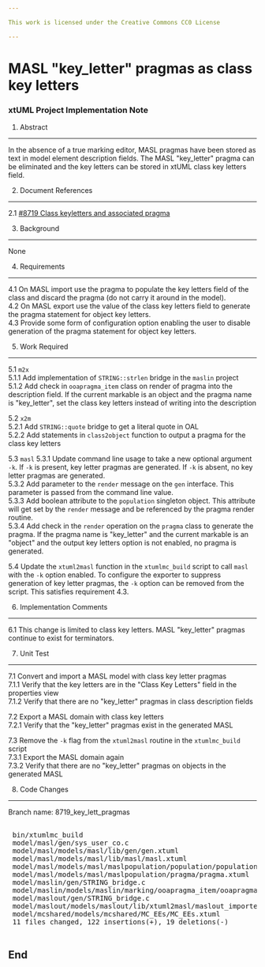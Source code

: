 ```yaml
---

This work is licensed under the Creative Commons CC0 License

---
```


# MASL "key_letter" pragmas as class key letters
### xtUML Project Implementation Note

1. Abstract
-----------
In the absence of a true marking editor, MASL pragmas have been stored as text
in model element description fields. The MASL "key_letter" pragma can be
eliminated and the key letters can be stored in xtUML class key letters field.

2. Document References
----------------------
<a id=2.1></a>2.1 [#8719 Class keyletters and associated pragma](https://support.onefact.net/issues/8719)  

3. Background
-------------
None

4. Requirements
---------------

4.1 On MASL import use the pragma to populate the key letters field of the
class and discard the pragma (do not carry it around in the model).  
4.2 On MASL export use the value of the class key letters field to generate the
pragma statement for object key letters.  
4.3 Provide some form of configuration option enabling the user to disable
generation of the pragma statement for object key letters.  

5. Work Required
----------------
5.1 `m2x`  
5.1.1 Add implementation of `STRING::strlen` bridge in the `maslin` project  
5.1.2 Add check in `ooapragma_item` class on render of pragma into the
description field. If the current markable is an object and the pragma name is
"key_letter", set the class key letters instead of writing into the description  

5.2 `x2m`  
5.2.1 Add `STRING::quote` bridge to get a literal quote in OAL  
5.2.2 Add statements in `class2object` function to output a pragma for the class
key letters  

5.3 `masl`
5.3.1 Update command line usage to take a new optional argument `-k`. If `-k` is
present, key letter pragmas are generated. If `-k` is absent, no key letter
pragmas are generated.  
5.3.2 Add parameter to the `render` message on the `gen` interface. This
parameter is passed from the command line value.  
5.3.3 Add boolean attribute to the `population` singleton object. This attribute
will get set by the `render` message and be referenced by the pragma render
routine.  
5.3.4 Add check in the `render` operation on the `pragma` class to generate the
pragma. If the pragma name is "key_letter" and the current markable is an
"object" and the output key letters option is not enabled, no pragma is
generated.  

5.4 Update the `xtuml2masl` function in the `xtumlmc_build` script to call
`masl` with the `-k` option enabled. To configure the exporter to suppress
generation of key letter pragmas, the `-k` option can be removed from the
script. This satisfies requirement 4.3.

6. Implementation Comments
--------------------------
6.1 This change is limited to class key letters. MASL "key_letter" pragmas
continue to exist for terminators.

7. Unit Test
------------
7.1 Convert and import a MASL model with class key letter pragmas  
7.1.1 Verify that the key letters are in the "Class Key Letters" field in the
properties view  
7.1.2 Verify that there are no "key_letter" pragmas in class description fields  

7.2 Export a MASL domain with class key letters  
7.2.1 Verify that the "key_letter" pragmas exist in the generated MASL  

7.3 Remove the `-k` flag from the `xtuml2masl` routine in the `xtumlmc_build`
script  
7.3.1 Export the MASL domain again  
7.3.2 Verify that there are no "key_letter" pragmas on objects in the generated
MASL  

8. Code Changes
---------------
Branch name: 8719_key_lett_pragmas

<pre>

 bin/xtumlmc_build                                                                   |  2 +-
 model/masl/gen/sys_user_co.c                                                        | 12 ++++++++----
 model/masl/models/masl/lib/gen/gen.xtuml                                            |  9 +++++++++
 model/masl/models/masl/lib/masl/masl.xtuml                                          |  9 ++++++++-
 model/masl/models/masl/maslpopulation/population/population.xtuml                   | 18 ++++++++++++++++++
 model/masl/models/masl/maslpopulation/pragma/pragma.xtuml                           | 33 ++++++++++++++++++++++++---------
 model/maslin/gen/STRING_bridge.c                                                    |  4 +++-
 model/maslin/models/maslin/marking/ooapragma_item/ooapragma_item.xtuml              | 23 ++++++++++++++++++++---
 model/maslout/gen/STRING_bridge.c                                                   | 13 +++++++++++++
 model/maslout/models/maslout/lib/xtuml2masl/maslout_imported/maslout_imported.xtuml |  8 ++++++++
 model/mcshared/models/mcshared/MC_EEs/MC_EEs.xtuml                                  | 10 ++++++++++
 11 files changed, 122 insertions(+), 19 deletions(-)

</pre>

End
---

